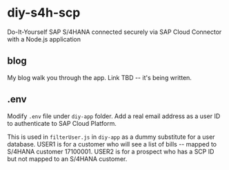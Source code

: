 # diy-s4h-scp
Do-It-Yourself SAP S/4HANA connected securely via SAP Cloud Connector with a Node.js application

## blog
My blog walk you through the app. Link TBD -- it's being written.

## .env
Modify `.env` file under `diy-app` folder. Add a real email address as a user ID to authenticate to SAP Cloud Platform.

This is used in `filterUser.js` in `diy-app` as a dummy substitute for a user database.
USER1 is for a customer who will see a list of bills -- mapped to S/4HANA customer 17100001. 
USER2 is for a prospect who has a SCP ID but not mapped to an S/4HANA customer.